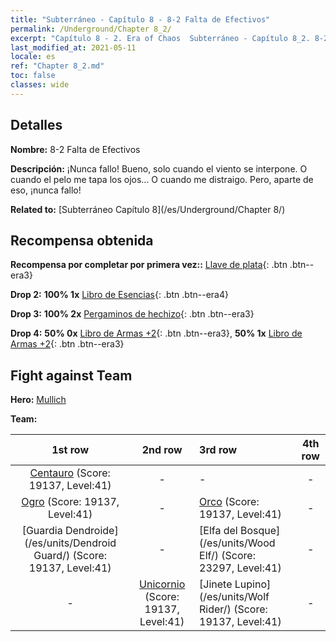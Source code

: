 ```yaml
---
title: "Subterráneo - Capítulo 8 - 8-2 Falta de Efectivos"
permalink: /Underground/Chapter 8_2/
excerpt: "Capítulo 8 - 2. Era of Chaos  Subterráneo - Capítulo 8_2. 8-2 Falta de Efectivos"
last_modified_at: 2021-05-11
locale: es
ref: "Chapter 8_2.md"
toc: false
classes: wide
---
```


## Detalles

 **Nombre:** 8-2 Falta de Efectivos

 **Descripción:** ¡Nunca fallo! Bueno, solo cuando el viento se interpone. O cuando el pelo me tapa los ojos... O cuando me distraigo. Pero, aparte de eso, ¡nunca fallo!

 **Related to:** [Subterráneo Capítulo 8](/es/Underground/Chapter 8/)

## Recompensa obtenida

 **Recompensa por completar por primera vez::** [Llave de plata](/ItemsES/con_693/){: .btn .btn--era3}

 **Drop 2:** **100% 1x** [Libro de Esencias](/ItemsES/mat_39/){: .btn .btn--era4}

 **Drop 3:** **100% 2x** [Pergaminos de hechizo](/ItemsES/con_694/){: .btn .btn--era3}

 **Drop 4:** **50% 0x** [Libro de Armas +2](/ItemsES/mat_32/){: .btn .btn--era3}, **50% 1x** [Libro de Armas +2](/ItemsES/mat_32/){: .btn .btn--era3}


## Fight against Team
 **Hero:** [Mullich](/es/heroes/Mullich/)

 **Team:**


  | 1st row | 2nd row | 3rd row | 4th row |
  |:----:|:----:|:----|:----:|
  | [Centauro](/es/units/Centaur/) (Score: 19137, Level:41)  | - | - | - |
  | [Ogro](/es/units/Ogre/) (Score: 19137, Level:41)  | - | [Orco](/es/units/Orc/) (Score: 19137, Level:41)  | - |
  | [Guardia Dendroide](/es/units/Dendroid Guard/) (Score: 19137, Level:41)  | - | [Elfa del Bosque](/es/units/Wood Elf/) (Score: 23297, Level:41)  | - |
  | - | [Unicornio](/es/units/Unicorn/) (Score: 19137, Level:41)  | [Jinete Lupino](/es/units/Wolf Rider/) (Score: 19137, Level:41)  | - |


